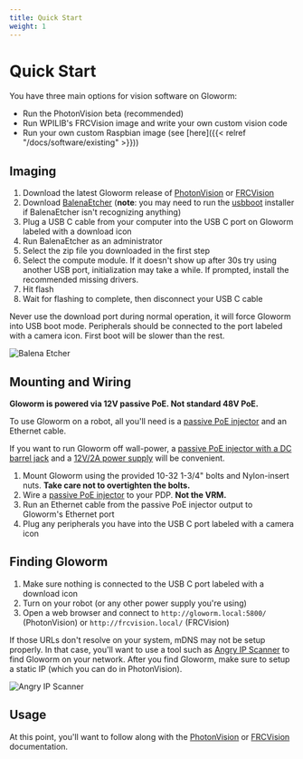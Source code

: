 ```yaml
---
title: Quick Start
weight: 1
---
```


# Quick Start

You have three main options for vision software on Gloworm:

* Run the PhotonVision beta (recommended)
* Run WPILIB's FRCVision image and write your own custom vision code
* Run your own custom Raspbian image (see [here]({{< relref "/docs/software/existing" >}}))

## Imaging

1. Download the latest Gloworm release of [PhotonVision](https://github.com/gloworm-vision/pi-gen/releases) or [FRCVision](https://github.com/gloworm-vision/gloworm-pi-gen/releases)
2. Download [BalenaEtcher](https://www.balena.io/etcher/) (**note**: you may need to run the [usbboot](https://github.com/raspberrypi/usbboot/blob/master/win32/rpiboot_setup.exe) installer if BalenaEtcher isn't recognizing anything)
3. Plug a USB C cable from your computer into the USB C port on Gloworm labeled with a download icon
4. Run BalenaEtcher as an administrator
5. Select the zip file you downloaded in the first step
6. Select the compute module. If it doesn't show up after 30s try using another USB port, initialization may take a while. If prompted, install the recommended missing drivers.
7. Hit flash
8. Wait for flashing to complete, then disconnect your USB C cable

Never use the download port during normal operation, it will force Gloworm into USB boot mode. Peripherals should be connected to the port labeled with a camera icon. First boot will be slower than the rest.

![Balena Etcher](/balenaEtcher.png)

## Mounting and Wiring

**Gloworm is powered via 12V passive PoE. **Not** standard 48V PoE.**

To use Gloworm on a robot, all you'll need is a [passive PoE injector](https://www.revrobotics.com/rev-11-1210/) and an Ethernet cable.

If you want to run Gloworm off wall-power, a [passive PoE injector with a DC barrel jack](https://www.amazon.com/dp/B00NRHNPUA) and a [12V/2A power supply](https://www.amazon.com/dp/B01GD4ZQRS) will be convenient.

1. Mount Gloworm using the provided 10-32 1-3/4" bolts and Nylon-insert nuts. **Take care not to overtighten the bolts.**
2. Wire a [passive PoE injector](https://www.revrobotics.com/rev-11-1210/) to your PDP. **Not the VRM.**
3. Run an Ethernet cable from the passive PoE injector output to Gloworm's Ethernet port
4. Plug any peripherals you have into the USB C port labeled with a camera icon

## Finding Gloworm

1. Make sure nothing is connected to the USB C port labeled with a download icon
2. Turn on your robot (or any other power supply you're using)
3. Open a web browser and connect to `http://gloworm.local:5800/` (PhotonVision) or `http://frcvision.local/` (FRCVision)

If those URLs don't resolve on your system, mDNS may not be setup properly. In that case, you'll want to use a tool such as [Angry IP Scanner](https://angryip.org/download) to find Gloworm on your network. After you find Gloworm, make sure to setup a static IP (which you can do in PhotonVision).

![Angry IP Scanner](/angryip.jpg)

## Usage

At this point, you'll want to follow along with the [PhotonVision](https://docs.photonvision.org/en/latest/) or [FRCVision](https://docs.wpilib.org/en/stable/docs/software/vision-processing/raspberry-pi/the-raspberry-pi-frc-console.html) documentation.